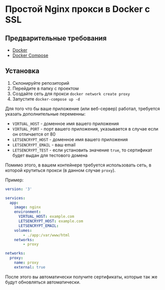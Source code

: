 # Простой Nginx прокси в Docker с SSL

## Предварительные требования

- [Docker](https://docs.docker.com/engine/installation/)
- [Docker Compose](https://docs.docker.com/compose/install/)

## Установка

1. Склонируйте репозиторий
2. Перейдите в папку с проектом
3. Создайте сеть для прокси `docker network create proxy`
4. Запустите `docker-compose up -d`

Для того что бы ваше приложение (или веб-сервер) работал, требуется указать дополнительные переменны:

- `VIRTUAL_HOST` - доменное имя вашего приложения
- `VIRTUAL_PORT` - порт вашего приложения, указывается в случае если он отличается от 80
- `LETSENCRYPT_HOST` - доменное имя вашего приложения
- `LETSENCRYPT_EMAIL` - ваш email
- `LETSENCRYPT_TEST` - если установить значение `true`, то сертификат будет выдан для тестового домена

Помимо этого, в вашем контейнере требуется использовать сеть, в которой крутиться прокси (в данном случае `proxy`).

Пример:

```yml
version: '3'

services:
  app:
    image: nginx
    environment:
      VIRTUAL_HOST: example.com
      LETSENCRYPT_HOST: example.com
      LETSENCRYPT_EMAIL:
    volumes:
        - ./app:/var/www/html
    networks:
        - proxy

networks:
  proxy:
    name: proxy
    external: true
```


После этого вы автоматически получите сертификаты, которые так же будут обновляться автоматически.